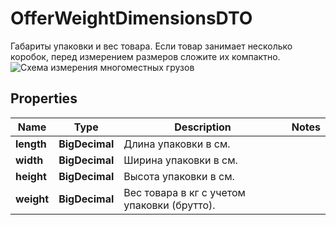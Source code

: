 

# OfferWeightDimensionsDTO

Габариты упаковки и вес товара.  Если товар занимает несколько коробок, перед измерением размеров сложите их компактно.  ![Схема измерения многоместных грузов](../../_images/reference/boxes-measure.png) 

## Properties

Name | Type | Description | Notes
------------ | ------------- | ------------- | -------------
**length** | **BigDecimal** | Длина упаковки в см.  | 
**width** | **BigDecimal** | Ширина упаковки в см.  | 
**height** | **BigDecimal** | Высота упаковки в см.  | 
**weight** | **BigDecimal** | Вес товара в кг с учетом упаковки (брутто).  | 



